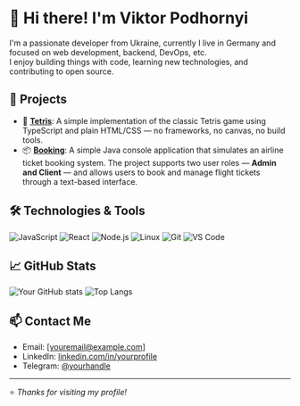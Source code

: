# 👋 Hi there! I'm Viktor Podhornyi

I'm a passionate developer from Ukraine, currently I live in Germany and focused on web development, backend, DevOps, etc.  
I enjoy building things with code, learning new technologies, and contributing to open source.

## 🚀 Projects

- 🔧 [**Tetris**]([https://github.com/yourusername/project1](https://github.com/vpodhornyi/TypescriptTetris)): A simple implementation of the classic Tetris game using TypeScript and plain HTML/CSS — no frameworks, no canvas, no build tools.
- 📦 [**Booking**]([https://github.com/yourusername/project2](https://github.com/vpodhornyi/JavaBasicStepBooking)): A simple Java console application that simulates an airline ticket booking system. The project supports two user roles — **Admin and Client** — and allows users to book and manage flight tickets through a text-based interface.

## 🛠️ Technologies & Tools

![JavaScript](https://img.shields.io/badge/-JavaScript-333?style=flat-square&logo=javascript)
![React](https://img.shields.io/badge/-React-333?style=flat-square&logo=react)
![Node.js](https://img.shields.io/badge/-Node.js-333?style=flat-square&logo=node.js)
![Linux](https://img.shields.io/badge/-Linux-333?style=flat-square&logo=linux)
![Git](https://img.shields.io/badge/-Git-333?style=flat-square&logo=git)
![VS Code](https://img.shields.io/badge/-VS_Code-333?style=flat-square&logo=visual-studio-code)

## 📈 GitHub Stats

![Your GitHub stats](https://github-readme-stats.vercel.app/api?username=yourusername&show_icons=true&theme=github_dark)
![Top Langs](https://github-readme-stats.vercel.app/api/top-langs/?username=yourusername&layout=compact&theme=github_dark)

## 📫 Contact Me

- Email: [youremail@example.com]
- LinkedIn: [linkedin.com/in/yourprofile](https://linkedin.com/in/yourprofile)
- Telegram: [@yourhandle](https://t.me/yourhandle)

---

⭐️ _Thanks for visiting my profile!_

